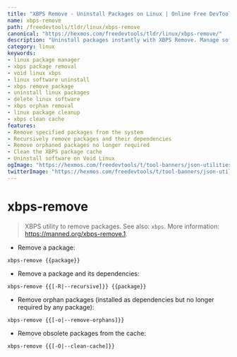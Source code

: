 ```yaml
---
title: "XBPS Remove - Uninstall Packages on Linux | Online Free DevTools by Hexmos"
name: xbps-remove
path: /freedevtools/tldr/linux/xbps-remove
canonical: "https://hexmos.com/freedevtools/tldr/linux/xbps-remove/"
description: "Uninstall packages instantly with XBPS Remove. Manage software, remove dependencies, and clean your Linux system. Free online tool, no registration required."
category: linux
keywords:
- linux package manager
- xbps package removal
- void linux xbps
- linux software uninstall
- xbps remove package
- uninstall linux packages
- delete linux software
- xbps orphan removal
- linux package cleanup
- xbps clean cache
features:
- Remove specified packages from the system
- Recursively remove packages and their dependencies
- Remove orphaned packages no longer required
- Clean the XBPS package cache
- Uninstall software on Void Linux
ogImage: "https://hexmos.com/freedevtools/t/tool-banners/json-utilities-banner.png"
twitterImage: "https://hexmos.com/freedevtools/t/tool-banners/json-utilities-banner.png"
---
```


# xbps-remove

> XBPS utility to remove packages.
> See also: `xbps`.
> More information: <https://manned.org/xbps-remove.1>.

- Remove a package:

`xbps-remove {{package}}`

- Remove a package and its dependencies:

`xbps-remove {{[-R|--recursive]}} {{package}}`

- Remove orphan packages (installed as dependencies but no longer required by any package):

`xbps-remove {{[-o|--remove-orphans]}}`

- Remove obsolete packages from the cache:

`xbps-remove {{[-O|--clean-cache]}}`
